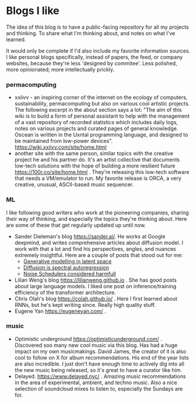 # Blogs I like

The idea of this blog is to have a public-facing repository for all my projects and thinking. To share what I'm thinking about, and notes on what I've learned. 

It would only be complete if I'd also include my favorite information sources. I like personal blogs specifically, instead of papers, the feed, or company websites, because they're less 'designed by commitee'. Less polished, more opinionated; more intellectually prickly.

### permacomputing
- xxiivv - an inspiring corner of the internet on the ecology of computers, sustainability, permacomputing but also on various cool artistic projects.
The following excerpt in the about section says a lot: "The aim of this wiki is to build a form of personal assistant to help with the management of a vast repository of recorded statistics which includes daily logs, notes on various projects and curated pages of general knowledge. Oscean is written in the Uxntal programming language, and designed to be maintained from low-power devices". https://wiki.xxiivv.com/site/home.html
- another site with the same person, similar topics with the creative project he and his partner do. It's an artist collective that documents low-tech solutions with the hope of building a more resilient future https://100r.co/site/home.html . They're releasing this low-tech software that needs a VM/emulator to run. My favorite release is ORCA, a very creative, unusual, ASCII-based music sequencer.


### ML
I like following good writers who work at the pioneering companies, sharing their way of thinking, and especially the topics they're thinking about.
Here are some of these that get regularly updated up until now.
- Sander Dieleman's blog https://sander.ai/. He works at Google deepmind, and writes comprehensive articles about diffusion model. I work with that a lot and find his perspectives, angles, and nuances extremely insightful. Here are a couple of posts that stood out for me: 
  - [Generative modelling in latent space](https://sander.ai/2025/04/15/latents.html)
  - [Diffusion is spectral autoregression](https://sander.ai/2024/09/02/spectral-autoregression.html)
  - [Noise Schedulers considered harmfull](https://sander.ai/2024/06/14/noise-schedules.html) 
- Lilian Weng's blog https://lilianweng.github.io . She has good posts about large language models. I liked one post on inference/training efficiency of the transformer architecture.
- Chris Olah's blog https://colah.github.io/ . Here I first learned about RNNs, but he's kept writing since. Really high quality stuff.
- Eugene Yan https://eugeneyan.com/ .  


### music
- Optimistic underground https://optimisticunderground.com/ . Discovered soo many new cool music via this blog. Has had a huge impact on my own musicmakings. David James, the creator of it is also cool to follow on X for album recommendations. His end of the year lists are also incredible. I just don't have enough time to actively dig into all the new music being released, so it's great to have a curator like him.
- Delayed. https://www.delayed.nyc/ . Amazing music recommendations in the area of experimental, ambient, and techno music. Also a nice selection of soundcloud mixes to listen to, especially the Sundays are for.

